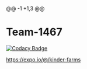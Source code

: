 @@ -1 +1,3 @@
# Team-1467

[![Codacy Badge](https://api.codacy.com/project/badge/Grade/50c519079a4548ba916a32bd99d72e4a)](https://app.codacy.com/gh/BuildForSDGCohort2/Team-1467?utm_source=github.com&utm_medium=referral&utm_content=BuildForSDGCohort2/Team-1467&utm_campaign=Badge_Grade_Settings)

https://expo.io/@/kinder-farms
